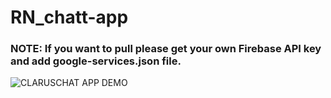 # RN_chatt-app
### NOTE: If you want to pull please get your own Firebase API key and add google-services.json file.

![CLARUSCHAT APP DEMO](assets/claruschat.gif)
